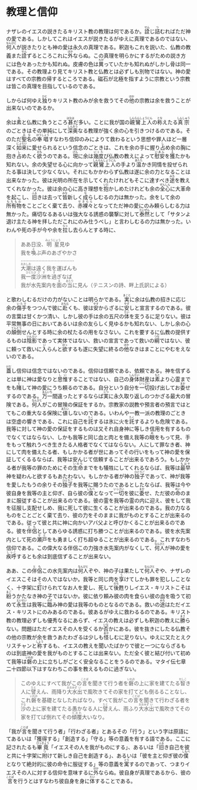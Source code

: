 # 教理と信仰

<article>
<section>
<p class="paragraph">ナザレのイエスの説きたるキリスト教の教理は何であるか。<ruby><rb>詮</rb><rp>（</rp><rt>せん</rt><rp>）</rp></ruby>じ<ruby><rb>詰</rb><rp>（</rp><rt>つ</rt><rp>）</rp></ruby>むればただ神の愛である。しかしてこれはイエスが説きたるがゆえに真理であるのではない、<ruby><rb>何人</rb><rp>（</rp><rt>なんびと</rt><rp>）</rp></ruby>が説きたりとも神の愛は永久の真理である。釈迦もこれを説いた、仏教の教義また<ruby><rb>詮</rb><rp>（</rp><rt>せん</rt><rp>）</rp></ruby>ずるところこれに<ruby><rb>外</rb><rp>（</rp><rt>ほか</rt><rp>）</rp></ruby>ならぬ。この真理を明らかにするがための説き方には色々あったかも知れぬ。皮膚の色は<ruby><rb>異</rb><rp>（</rp><rt>ちが</rt><rp>）</rp></ruby>っていたかも知れぬがしかし骨は同一である。その教理より見てキリスト教と仏教とは必ずしも別物ではない。神の愛はすべての宗教の帰するところである。磁石が北極を指すように宗教という宗教は皆この真理を目指しているのである。</p>

<p class="paragraph">しからば何ゆえ<ruby><rb>独</rb><rp>（</rp><rt>ひと</rt><rp>）</rp></ruby>りキリスト教のみが余を救うてその<ruby><rb>他</rb><rp>（</rp><rt>ほか</rt><rp>）</rp></ruby>の宗教は余を救うことが出来ないのであるか。</p>

<p class="paragraph">余は<ruby><rb>素</rb><rp>（</rp><rt>も</rt><rp>）</rp></ruby>と仏教に負うところ<ruby><rb>甚</rb><rp>（</rp><rt>はなは</rt><rp>）</rp></ruby>だ多い。ことに我が国の<ruby><rb>親鸞上人</rb><rp>（</rp><rt>しんらんしょうにん</rt><rp>）</rp></ruby>の<ruby><rb>称</rb><rp>（</rp><rt>とな</rt><rp>）</rp></ruby>えたる<ruby><rb>真宗</rb><rp>（</rp><rt>しんしゅう</rt><rp>）</rp></ruby>のごときはその単純にして<ruby><rb>深奥</rb><rp>（</rp><rt>しんおう</rt><rp>）</rp></ruby>なる教理が強く余の心を引きつけるのである。そのただ<ruby><rb>聖名</rb><rp>（</rp><rt>みな</rt><rp>）</rp></ruby>の<ruby><rb>奉唱</rb><rp>（</rp><rt>ほうしょう</rt><rp>）</rp></ruby>すなわち信仰のみによりて救わるという思想や罪人ほど一層深く<ruby><rb>如来</rb><rp>（</rp><rt>にょらい</rt><rp>）</rp></ruby>に愛せられるという信念のごときは、これを余の手に握り<ruby><rb>占</rb><rp>（</rp><rt>し</rt><rp>）</rp></ruby>め余の胸に抱き<ruby><rb>占</rb><rp>（</rp><rt>し</rt><rp>）</rp></ruby>めたく<ruby><rb>欲</rb><rp>（</rp><rt>おも</rt><rp>）</rp></ruby>うのである。<ruby><rb>現</rb><rp>（</rp><rt>げん</rt><rp>）</rp></ruby>に余は<ruby><rb>幾度</rb><rp>（</rp><rt>いくた</rt><rp>）</rp></ruby>び仏教の教えによって<ruby><rb>慰安</rb><rp>（</rp><rt>いあん</rt><rp>）</rp></ruby>を<ruby><rb>獲</rb><rp>（</rp><rt>え</rt><rp>）</rp></ruby>たかも知れない。余の失望せる心に向かって<ruby><rb>親鸞上人</rb><rp>（</rp><rt>しんらんしょうにん</rt><rp>）</rp></ruby>の手より<ruby><rb>温</rb><rp>（</rp><rt>あたた</rt><rp>）</rp></ruby>かき同情を投ぜられたる事は決して少なくない。それにもかかわらず仏教は遂に余の力となることは出来なかった。彼は光明の所在を示してくれたけれどもそこに達すべき<ruby><rb>途</rb><rp>（</rp><rt>みち</rt><rp>）</rp></ruby>を教えてくれなかった。彼は余の心に高き理想を<ruby><rb>抱</rb><rp>（</rp><rt>いだ</rt><rp>）</rp></ruby>かしめたけれども余の<ruby><rb>全心</rb><rp>（</rp><rt>ぜんしん</rt><rp>）</rp></ruby>に大革命を起こし、<ruby><rb>旧</rb><rp>（</rp><rt>ふる</rt><rp>）</rp></ruby>きは去って<ruby><rb>皆</rb><rp>（</rp><rt>みな</rt><rp>）</rp></ruby>新しく<ruby><rb>成</rb><rp>（</rp><rt>な</rt><rp>）</rp></ruby>らしむるの力は無かった。余をして余の<ruby><rb>所有物</rb><rp>（</rp><rt>もちもの</rt><rp>）</rp></ruby>をことごとく棄て去り、<ruby><rb>赤裸々</rb><rp>（</rp><rt>せきらら</rt><rp>）</rp></ruby>となってただ神の愛にのみ頼らしむる力は無かった。痛切なるあるいは強大なる誘惑の襲撃に対して<ruby><rb>泰然</rb><rp>（</rp><rt>たいぜん</rt><rp>）</rp></ruby>として「サタンよ退け主たる神を拝しただこれにのみ仕うべし」と言わしむるの力は無かった。いわんや死の手が今や余を<ruby><rb>拉</rb><rp>（</rp><rt>らっ</rt><rp>）</rp></ruby>し去らんとする時に、</p>

<blockquote>
ああ日没、<ruby><rb>明星</rb><rp>（</rp><rt>みょうじょう</rt><rp>）</rp></ruby>見ゆ<br>
我を<ruby><rb>喚</rb><rp>（</rp><rt>よ</rt><rp>）</rp></ruby>ぶ声のあざやかさ<br>
………………………………<br>
<ruby><rb>大潮</rb><rp>（</rp><rt>おおしお</rt><rp>）</rp></ruby>は遠く我を運ばんも<br>
我<ruby><rb>一度</rb><rp>（</rp><rt>ひとたび</rt><rp>）</rp></ruby><ruby><rb>沙洲</rb><rp>（</rp><rt>さす</rt><rp>）</rp></ruby>を<ruby><rb>過</rb><rp>（</rp><rt>す</rt><rp>）</rp></ruby>ぎなば<br>
我が水先案内を<ruby><rb>面</rb><rp>（</rp><rt>ま</rt><rp>）</rp></ruby>の<ruby><rb>当</rb><rp>（</rp><rt>あたり</rt><rp>）</rp></ruby>に見ん（テニスンの詩、畔上氏訳による）
</blockquote>

<p>と歌わしむるだけの力がないことは明らかである。<ruby><rb>実</rb><rp>（</rp><rt>まこと</rt><rp>）</rp></ruby>に余は仏教の招きに応じ余の<ruby><rb>傷手</rb><rp>（</rp><rt>いたで</rt><rp>）</rp></ruby>をつつんで彼に<ruby><rb>赴</rb><rp>（</rp><rt>おもむ</rt><rp>）</rp></ruby>くも、彼は<ruby><rb>安</rb><rp>（</rp><rt>やす</rt><rp>）</rp></ruby>からざるに<ruby><rb>安</rb><rp>（</rp><rt>やす</rt><rp>）</rp></ruby>しと宣言するのである。彼の言葉は甘くかつ清い、しかし彼の手は余の五尺の<ruby><rb>体</rb><rp>（</rp><rt>たい</rt><rp>）</rp></ruby>を支うるに足りない。彼は平常無事の日においてあるいは余の友らしく見ゆるかも知れない、しかし余の心の<ruby><rb>顛倒</rb><rp>（</rp><rt>てんとう</rt><rp>）</rp></ruby>せんとする時に余の杖たるの用をなさない。これを要するに仏教の提供するものは<ruby><rb>陰影</rb><rp>（</rp><rt>いんえい</rt><rp>）</rp></ruby>であって実体ではない、救いの宣言であって救いの<ruby><rb>綱</rb><rp>（</rp><rt>つな</rt><rp>）</rp></ruby>ではない、彼に頼って救いに<ruby><rb>入</rb><rp>（</rp><rt>い</rt><rp>）</rp></ruby>らんと<ruby><rb>欲</rb><rp>（</rp><rt>ほっ</rt><rp>）</rp></ruby>するも遂に失望に終るの<ruby><rb>他</rb><rp>（</rp><rt>ほか</rt><rp>）</rp></ruby>なきはまことにやむをえないのである。</p>

<p class="paragraph"><ruby><rb>蓋</rb><rp>（</rp><rt>けだ</rt><rp>）</rp></ruby>し信仰は信念ではないのである。信仰は信頼である、依頼である。神を信ずるとは単に神は愛なりと<ruby><rb>思惟</rb><rp>（</rp><rt>しい</rt><rp>）</rp></ruby>することではない、自己の<ruby><rb>身体</rb><rp>（</rp><rt>しんたい</rt><rp>）</rp></ruby>財産は<ruby><rb>素</rb><rp>（</rp><rt>もと</rt><rp>）</rp></ruby>より心霊までをも<ruby><rb>賭</rb><rp>（</rp><rt>と</rt><rp>）</rp></ruby>して神の愛にうち頼るのである。自分という自分を<ruby><rb>一切</rb><rp>（</rp><rt>いっさい</rt><rp>）</rp></ruby>投げ出してお<ruby><rb>委</rb><rp>（</rp><rt>まか</rt><rp>）</rp></ruby>せするのである。<ruby><rb>万一</rb><rp>（</rp><rt>まんいち</rt><rp>）</rp></ruby>間違ったとするならば<ruby><rb>実</rb><rp>（</rp><rt>じつ</rt><rp>）</rp></ruby>に永久取り返しのつかざる最大の冒険である。<ruby><rb>何人</rb><rp>（</rp><rt>なんびと</rt><rp>）</rp></ruby>がこの冒険の保証をするか。宗教家の説教や預言者の預言ではとてもこの重大なる保険に<ruby><rb>値</rb><rp>（</rp><rt>あたい</rt><rp>）</rp></ruby>しないのである。いわんや一教一派の教理のごときは空虚の響きである、これに自己を<ruby><rb>託</rb><rp>（</rp><rt>たく</rt><rp>）</rp></ruby>するは氷に火を<ruby><rb>託</rb><rp>（</rp><rt>たく</rt><rp>）</rp></ruby>するよりも危険である。我等に対して神の愛の保証をするものは又それ自身神に等しき信用を有するものでなくてはならない、しかも我等と同じ血と肉とを備え我等の<ruby><rb>眼</rb><rp>（</rp><rt>め</rt><rp>）</rp></ruby>をもって見、手をもって触れうべき生きたる人格者でなくてはならない。人にして罪なき者、神にして肉を備えたる者、もしかかる者が世にあってその行いをもって神の愛を保証してくるるならば、我等は安んじて信頼することが出来るであろう。もしかかる者が我等の罪のためにその<ruby><rb>生命</rb><rp>（</rp><rt>いのち</rt><rp>）</rp></ruby>までをも犠牲にしてくれるならば、我等は<ruby><rb>最早</rb><rp>（</rp><rt>もはや</rt><rp>）</rp></ruby>神を疑わんと欲するもあたわない。もしかかる者が神の<ruby><rb>独子</rb><rp>（</rp><rt>ひとりご</rt><rp>）</rp></ruby>であって、神が我等を愛したもうの余りその<ruby><rb>独子</rb><rp>（</rp><rt>ひとりご</rt><rp>）</rp></ruby>を我等に賜うたのであるとしたならば、我等は今や彼自身を我等の主と仰ぎ、自ら彼の<ruby><rb>僕</rb><rp>（</rp><rt>しもべ</rt><rp>）</rp></ruby>となって<ruby><rb>一切</rb><rp>（</rp><rt>いっさい</rt><rp>）</rp></ruby>を彼に<ruby><rb>委</rb><rp>（</rp><rt>まか</rt><rp>）</rp></ruby>せ、ただ彼の<ruby><rb>命</rb><rp>（</rp><rt>めい</rt><rp>）</rp></ruby>のままに服従することが出来るのである。彼の霊を我等の霊の内に迎え、彼をして我を征服し支配せしめ、我に死して彼に生くることが出来るのである。我の力なるものをことごとく棄て去り、彼の力をそのままに我がものとすることが出来るのである。従って彼と共に神に向かいアバ父よと呼びかくることが出来るのである。彼を<ruby><rb>伴侶</rb><rp>（</rp><rt>とも</rt><rp>）</rp></ruby>としてあらゆる誘惑に打ち勝つことが出来るのである。彼を水先案内として死の<ruby><rb>瀬戸</rb><rp>（</rp><rt>せと</rt><rp>）</rp></ruby>をも勇ましく打ち超ゆることが出来るのである。これすなわち信仰である。この偉大なる伴侶この力強き水先案内がなくして、<ruby><rb>何人</rb><rp>（</rp><rt>なんびと</rt><rp>）</rp></ruby>が神の愛を<ruby><rb>疾呼</rb><rp>（</rp><rt>しっこ</rt><rp>）</rp></ruby>するとも余は到底信ずることが出来ない。</p>

<p class="paragraph">ああ、この<ruby><rb>伴侶</rb><rp>（</rp><rt>とも</rt><rp>）</rp></ruby>この水先案内は<ruby><rb>何人</rb><rp>（</rp><rt>なんびと</rt><rp>）</rp></ruby>ぞや、神の子は果たして<ruby><rb>何人</rb><rp>（</rp><rt>なんびと</rt><rp>）</rp></ruby>ぞや、ナザレのイエスこそはその人ではないか。我等と同じ肉を<ruby><rb>享</rb><rp>（</rp><rt>う</rt><rp>）</rp></ruby>けてしかも罪を犯ししことなく、十字架に<ruby><rb>釘</rb><rp>（</rp><rt>つ</rt><rp>）</rp></ruby>けられてなお人を愛し、死して<ruby><rb>後</rb><rp>（</rp><rt>のち</rt><rp>）</rp></ruby>甦りしイエス・キリストこそは<ruby><rb>紛</rb><rp>（</rp><rt>まご</rt><rp>）</rp></ruby>うかたなき神の子ではないか。彼に依り頼み彼の肉を食らい彼の血を吸うて初めて<ruby><rb>永生</rb><rp>（</rp><rt>えいせい</rt><rp>）</rp></ruby>は我等に<ruby><rb>臨</rb><rp>（</rp><rt>のぞ</rt><rp>）</rp></ruby>み神の愛は我等のものとなるのである。救いの<ruby><rb>途</rb><rp>（</rp><rt>みち</rt><rp>）</rp></ruby>はただイエス・キリストにのみあるのである。彼あるがゆえに救わるるのである。キリスト教の教理必ずしも優秀なるにあらず、イエスの教えは必ずしも釈迦の教えに<ruby><rb>勝</rb><rp>（</rp><rt>まさ</rt><rp>）</rp></ruby>らない。問題はただイエスその人を受くるか<ruby><rb>否</rb><rp>（</rp><rt>いな</rt><rp>）</rp></ruby>かにある。彼を抜きにしたる仏教その他の宗教が余を救うあたわざるは少しも<ruby><rb>怪</rb><rp>（</rp><rt>あや</rt><rp>）</rp></ruby>しむに足りない。ゆえに又たとえクリスチャンと<ruby><rb>称</rb><rp>（</rp><rt>しょう</rt><rp>）</rp></ruby>するも、イエスの教えを聞いたばかりで彼と一つにならざるものは到底神の愛を我がものとすることは出来ない。ただ全く彼と結び付いて初めて我等は<ruby><rb>磐</rb><rp>（</rp><rt>いわお</rt><rp>）</rp></ruby>の上に立ちしがごとく安全なることをうるのである。マタイ伝七章二十四節以下はすなわちこの事を教えるものに過ぎない。</p>

<blockquote>
このゆえにすべて我がこの<ruby><rb>言</rb><rp>（</rp><rt>ことば</rt><rp>）</rp></ruby>を聞きて行う者を<ruby><rb>磐</rb><rp>（</rp><rt>いわお</rt><rp>）</rp></ruby>の上に家を建てたる<ruby><rb>智</rb><rp>（</rp><rt>かしこ</rt><rp>）</rp></ruby>き人に<ruby><rb>譬</rb><rp>（</rp><rt>たと</rt><rp>）</rp></ruby>えん、雨降り<ruby><rb>大水</rb><rp>（</rp><rt>おおみず</rt><rp>）</rp></ruby><ruby><rb>出</rb><rp>（</rp><rt>い</rt><rp>）</rp></ruby>で風吹きてその家を打てども倒るることなし、これ<ruby><rb>磐</rb><rp>（</rp><rt>いわお</rt><rp>）</rp></ruby>を基礎となしたればなり。すべて我がこの<ruby><rb>言</rb><rp>（</rp><rt>ことば</rt><rp>）</rp></ruby>を聞きて行わざる者を<ruby><rb>沙</rb><rp>（</rp><rt>すな</rt><rp>）</rp></ruby>の上に家を建てたる愚かなる人に<ruby><rb>譬</rb><rp>（</rp><rt>たと</rt><rp>）</rp></ruby>えん、雨ふり<ruby><rb>大水</rb><rp>（</rp><rt>おおみず</rt><rp>）</rp></ruby><ruby><rb>出</rb><rp>（</rp><rt>い</rt><rp>）</rp></ruby>で風吹きてその家を打てば倒れてその<ruby><rb>傾覆</rb><rp>（</rp><rt>たおれ</rt><rp>）</rp></ruby>大いなり。
</blockquote>

<p class="paragraph">「我が<ruby><rb>言</rb><rp>（</rp><rt>ことば</rt><rp>）</rp></ruby>を聞きて行う者」「行わざる者」とあるその「行う」という字は原語にてあるいは「獲得する」「創造する」「守る」等の意義を有する語である。ここに記されたるも<ruby><rb>畢竟</rb><rp>（</rp><rt>ひっきょう</rt><rp>）</rp></ruby>「イエスその人を我がものにする」、あるいは「<ruby><rb>旧</rb><rp>（</rp><rt>ふる</rt><rp>）</rp></ruby>き自己を彼と共に十字架に<ruby><rb>附</rb><rp>（</rp><rt>つ</rt><rp>）</rp></ruby>けて新しき自己を創造する」、あるいは「彼を主と仰ぎ彼の<ruby><rb>僕</rb><rp>（</rp><rt>しもべ</rt><rp>）</rp></ruby>となりて絶対的に彼の命令に服従する」等の意義を<ruby><rb>寓</rb><rp>（</rp><rt>ぐう</rt><rp>）</rp></ruby>するのであって、つまりイエスその人に対する信仰を意味するに<ruby><rb>外</rb><rp>（</rp><rt>ほか</rt><rp>）</rp></ruby>ならぬ。彼自身が真理であるから、彼の<ruby><rb>言</rb><rp>（</rp><rt>ことば</rt><rp>）</rp></ruby>を行うとはすなわち彼自身を身に<ruby><rb>体</rb><rp>（</rp><rt>たい</rt><rp>）</rp></ruby>することである。</p>
</section>
</article>